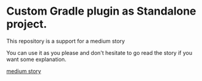 # Custom Gradle plugin as Standalone project.

This repository is a support for a medium story

You can use it as you please and don't hesitate to go read the story if you want some explanation.

[medium story](https://medium.com/@tezov.app/build-a-custom-gradle-plugin-as-an-independant-project-3f15ed44c301)

